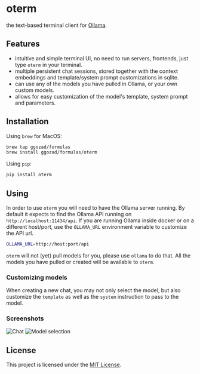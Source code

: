 # oterm
the text-based terminal client for [Ollama](https://github.com/jmorganca/ollama).

## Features

* intuitive and simple terminal UI, no need to run servers, frontends, just type `oterm` in your terminal.
* multiple persistent chat sessions, stored together with the context embeddings and template/system prompt customizations in sqlite.
* can use any of the models you have pulled in Ollama, or your own custom models.
* allows for easy customization of the model's template, system prompt and parameters.

## Installation

Using `brew` for MacOS:

```bash
brew tap ggozad/formulas
brew install ggozad/formulas/oterm
```

Using `pip`:

```bash
pip install oterm
```

## Using

In order to use `oterm` you will need to have the Ollama server running. By default it expects to find the Ollama API running on `http://localhost:11434/api`. If you are running Ollama inside docker or on a different host/port, use the `OLLAMA_URL` environment variable to customize the API url. 

```bash
OLLAMA_URL=http://host:port/api
```

`oterm` will not (yet) pull models for you, please use `ollama` to do that. All the models you have pulled or created will be available to `oterm`.

### Customizing models

When creating a new chat, you may not only select the model, but also customize the `template` as well as the `system` instruction to pass to the model. 

### Screenshots
![Chat](screenshots/chat.png)
![Model selection](./screenshots/model_selection.png)

## License

This project is licensed under the [MIT License](LICENSE).
